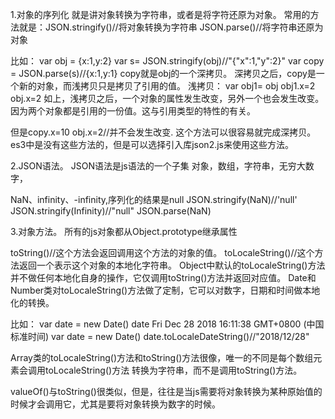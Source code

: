 1.对象的序列化
就是讲对象转换为字符串，或者是将字符还原为对象。
常用的方法就是：JSON.stringify()//将对象转换为字符串
JSON.parse()//将字符串还原为对象

比如：
var obj = {x:1,y:2}
var s= JSON.stringify(obj)//"{"x":1,"y":2}"
var copy = JSON.parse(s)//{x:1,y:1}
copy就是obj的一个深拷贝。
深拷贝之后，copy是一个新的对象，而浅拷贝只是拷贝了引用的值。
浅拷贝：
var obj1= obj
obj1.x=2
obj.x=2
如上，浅拷贝之后，一个对象的属性发生改变，另外一个也会发生改变。
因为两个对象都是引用的一份值。这与引用类型的特性的有关。

但是copy.x=10
obj.x=2//并不会发生改变.
这个方法可以很容易就完成深拷贝。
es3中是没有这些方法的，但是可以选择引入库json2.js来使用这些方法。


2.JSON语法。
JSON语法是js语法的一个子集
对象，数组，字符串，无穷大数字，

NaN、infinity、-infinity,序列化的结果是null
JSON.stringify(NaN)//'null'
JSON.stringify(Infinity)//"null"
JSON.parse(NaN)



3.对象方法。
所有的js对象都从Object.prototype继承属性

toString()//这个方法会返回调用这个方法的对象的值。
toLocaleString()//这个方法返回一个表示这个对象的本地化字符串。
Object中默认的toLocaleString()方法并不做任何本地化自身的操作，它仅调用toString()方法并返回对应值。
Date和Number类对toLocaleString()方法做了定制，它可以对数字，日期和时间做本地化的转换。

比如：
var date = new Date()
date
Fri Dec 28 2018 16:11:38 GMT+0800 (中国标准时间)
var date = new Date()
date.toLocaleDateString()//"2018/12/28"


Array类的toLocaleString()方法和toString()方法很像，唯一的不同是每个数组元素会调用toLocaleString()方法
转换为字符串，而不是调用toString()方法。


valueOf()与toString()很类似，但是，往往是当js需要将对象转换为某种原始值的时候才会调用它，尤其是要将对象转换为数字的时候。
